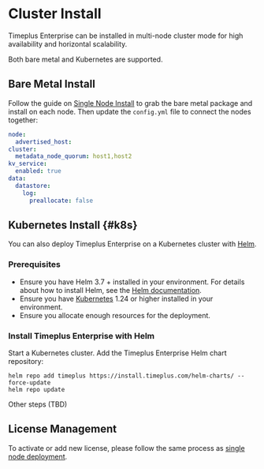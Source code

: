 # Cluster Install
Timeplus Enterprise can be installed in multi-node cluster mode for high availability and horizontal scalability.

Both bare metal and Kubernetes are supported.

## Bare Metal Install

Follow the guide on [Single Node Install](singlenode_install) to grab the bare metal package and install on each node. Then update the `config.yml` file to connect the nodes together:

```yaml
node:
  advertised_host:
cluster:
  metadata_node_quorum: host1,host2
kv_service:
  enabled: true
data:
  datastore:
    log:
      preallocate: false
```

## Kubernetes Install {#k8s}

You can also deploy Timeplus Enterprise on a Kubernetes cluster with [Helm](https://helm.sh/).

### Prerequisites
* Ensure you have Helm 3.7 + installed in your environment. For details about how to install Helm, see the [Helm documentation](https://helm.sh/docs/intro/install/).
* Ensure you have [Kubernetes](https://kubernetes.io/) 1.24 or higher installed in your environment.
* Ensure you allocate enough resources for the deployment.

### Install Timeplus Enterprise with Helm
Start a Kubernetes cluster.
Add the Timeplus Enterprise Helm chart repository:
```shell
helm repo add timeplus https://install.timeplus.com/helm-charts/ --force-update
helm repo update
```
Other steps (TBD)

## License Management
To activate or add new license, please follow the same process as [single node deployment](singlenode_install#license).
